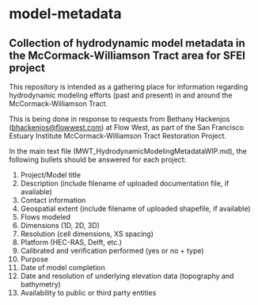 # model-metadata
## Collection of hydrodynamic model metadata in the McCormack-Williamson Tract area for SFEI project

This repository is intended as a gathering place for information regarding hydrodynamic modeling efforts (past and present) in and around the McCormack-Williamson Tract. 

This is being done in response to requests from Bethany Hackenjos (bhackenjos@flowwest.com) at Flow West, as part of the San Francisco Estuary Institute McCormack-Williamson Tract Restoration Project.

In the main text file (MWT_HydrodynamicModelingMetadataWIP.md), the following bullets should be answered for each project:
1.  Project/Model title
2.  Description (include filename of uploaded documentation file, if available)
3.  Contact information
4.  Geospatial extent (include filename of uploaded shapefile, if available)
5.  Flows modeled
6.  Dimensions (1D, 2D, 3D)
7.  Resolution (cell dimensions, XS spacing)
8.  Platform (HEC-RAS, Delft, etc.)
9.  Calibrated and verification performed (yes or no + type)
10.  Purpose
11. Date of model completion
12. Date and resolution of underlying elevation data (topography and bathymetry)
13. Availability to public or third party entities

